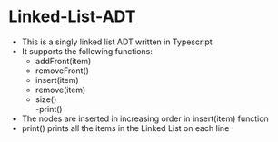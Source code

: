 # Linked-List-ADT
- This is a singly linked list ADT written in Typescript  
- It supports the following functions:  
    - addFront(item)  
    - removeFront()  
    - insert(item)  
    - remove(item)  
    - size()  
     -print()  
- The nodes are inserted in increasing order in insert(item) function  
- print() prints all the items in the Linked List on each line  
